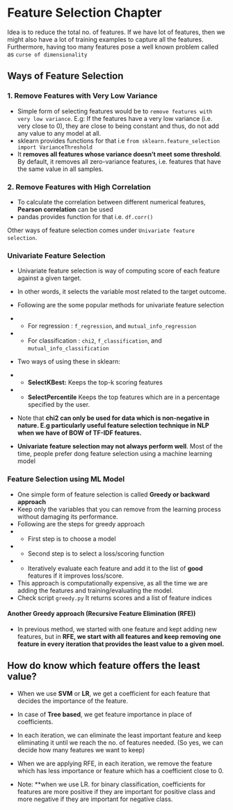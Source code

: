 # Feature Selection Chapter

Idea is to reduce the total no. of features. If we have lot of features, then we might also have a lot of training examples to capture all the features. 
Furthermore, having too many features pose a well known problem called as `curse of dimensionality`


## Ways of Feature Selection

### 1. Remove Features with Very Low Variance

* Simple form of selecting features would be to `remove features with very low variance`. E.g: If the features have a very low variance (i.e. very close to 0), they are close to being constant and thus, do not add any value to any model at all.
* sklearn provides functions for that i.e `from sklearn.feature_selection import VarianceThreshold`
* It **removes all features whose variance doesn’t meet some threshold**. By default, it removes all zero-variance features, i.e. features that have the same value in all samples.

### 2. Remove Features with High Correlation
* To calculate the correlation between different numerical features, **Pearson correlation** can be used
* pandas provides function for that i.e. `df.corr()`

Other ways of feature selection comes under `Univariate feature selection`.

### Univariate Feature Selection
* Univariate feature selection is way of computing score of each feature against a given target. 
* In other words, it selects the variable most related to the target outcome.
* Following are the some popular methods for univariate feature selection
* * For regression : `f_regression`, and `mutual_info_regression`
* * For classification : `chi2`, `f_classification`, and `mutual_info_classification`
* Two ways of using these in sklearn:
* * **SelectKBest:** Keeps the top-k scoring features
* * **SelectPercentile** Keeps the top features which are in a percentage specified by the user.

* Note that **chi2 can only be used for data which is non-negative in nature. E.g particularly useful feature selection technique in NLP when we have of BOW of TF-IDF features.**

* **Univariate feature selection may not always perform well**. Most of the time, people prefer dong feature selection using a machine learning model

### Feature Selection using ML Model
* One simple form of feature selection is called **Greedy or backward approach**
* Keep only the variables that you can remove from the learning process without damaging its performance.
* Following are the steps for greedy approach
* * First step is to choose a model
* * Second step is to select a loss/scoring function
* * Iteratively evaluate each feature and add it to the list of **good** features if it improves loss/score.
* This approach is computationally expensive, as all the time we are adding the features and training/evaluating the model.
* Check script `greedy.py` It returns scores and a list of feature indices

#### Another Greedy approach (Recursive Feature Elimination (RFE))

* In previous method, we started with one feature and kept adding new features, but in **RFE, we start with all features and keep removing one feature in every iteration that provides the least value to a given moel.**

## How do know which feature offers the least value?
* When we use **SVM** or **LR**, we get a coefficient for each feature that decides the importance of the feature.
* In case of **Tree based**, we get feature importance in place of coefficients.
* In each iteration, we can eliminate the least important feature and keep eliminating it until we reach the no. of features needed. (So yes, we can decide how many features we want to keep)


* When we are applying RFE, in each iteration, we remove the feature which has less importance or feature which has a coefficient close to 0.

* Note: **when we use LR. for binary classification, coefficients for features are more positive if they are important for positive class and more negative if they are important for negative class.